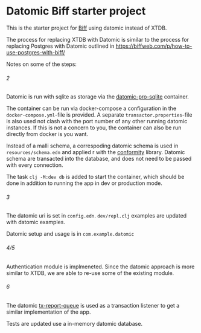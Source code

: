 # Datomic Biff starter project

This is the starter project for [Biff](https://biffweb.com/) using datomic instead of XTDB.

The process for replacing XTDB with Datomic is similar to the process for replacing Postgres with Datomic outlined in https://biffweb.com/p/how-to-use-postgres-with-biff/

Notes on some of the steps:

###### 2
Datomic is run with sqlite as storage via the [datomic-pro-sqlite](https://github.com/filipesilva/datomic-pro-sqlite/) container.

The container can be run via docker-compose a configuration in the `docker-compose.yml`-file is provided. A separate `transactor.properties`-file
is also used not clash with the port number of any other running datomic instances. If this is not a concern to you, the container can also be run
directly from docker is you want.

Instead of a malli schema, a correspoding datomic schema is used in `resources/schema.edn` and applied r
with the [conformity](https://github.com/avescodes/conformity) library. Datomic schema are transacted into the database, and
does not need to be passed with every connection.

The task `clj -M:dev db` is added to start the container, which should be done in addition to running the app in dev or production mode.

###### 3
The datomic uri is set in `config.edn`. `dev/repl.clj` examples are updated with datomic examples.

Datomic setup and usage is in `com.example.datomic`

###### 4/5
Authentication module is implmeneted. Since the datomic approach is more similar to XTDB, we are able to re-use some of the existing module.

###### 6
The datomic [tx-report-queue](https://docs.datomic.com/clojure/index.html#datomic.api/tx-report-queue) is used as a transaction listener to get a similar implementation of the app.

Tests are updated use a in-memory datomic database.
